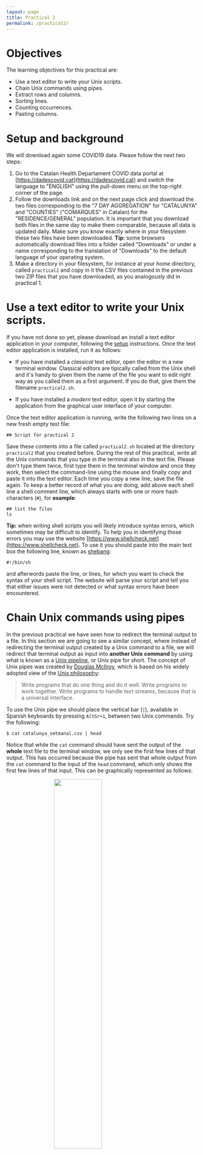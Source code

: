 ```yaml
---
layout: page
title: Practical 2
permalink: /practical2/
---
```


# Objectives

The learning objectives for this practical are:

 * Use a text editor to write your Unix scripts.
 * Chain Unix commands using pipes.
 * Extract rows and columns.
 * Sorting lines.
 * Counting occurrences.
 * Pasting columns.

# Setup and background

We will download again some COVID19 data. Please follow the next two steps:

1. Go to the Catalan Health Departament COVID data portal at [https://dadescovid.cat](https://dadescovid.cat)
   and switch the language to "ENGLISH" using the pull-down menu on the top-right corner of the page.
2. Follow the downloads link and on the next page click and download the two
   files corresponding to the "7 DAY AGGREGATION" for "CATALUNYA" and "COUNTIES"
   ("COMARQUES" in Catalan) for the "RESIDENCE/GENERAL" population. It is
   important that you download both files in the same day to make them comparable,
   because all data is updated daily. Make sure you know
   exactly where in your filesystem these two files have been downloaded.
   **Tip:** some browsers automatically download files into a folder called "Downloads"
   or under a name corresponding to the translation of "Downloads" to the default
   language of your operating system.
3. Make a directory in your filesystem, for instance at your _home_ directory,
   called `practical2` and copy in it the CSV files contained in the previous two
   ZIP files that you have downloaded, as you analogously did in practical 1.

# Use a text editor to write your Unix scripts.

If you have not done so yet, please download an install a text editor application
in your computer, following the [setup](/setup/) instructions. Once the text editor
application is installed, run it as follows:

  * If you have installed a _classical_ text editor, open the editor in a new terminal window. Classical editors are tipically called from the Unix shell and it's handy to given them the name of the file you want to edit right way as you called them as a first argument. If you do that, give them the filename `practical2.sh`.

  * If you have installed a _modern_ text editor, open it by starting the application from the graphical user interface of your computer.

Once the text editor application is running, write the following two lines on a new
fresh empty text file:

```
## Script for practical 2

```

Save these contents into a file called `practical2.sh` located at the directory
`practical2` that you created before. During the rest of this practical, write
all the Unix commands that you type in the terminal also in the text file. Please
don't type them twice, first type them in the terminal window and once they work,
then select the command-line using the mouse and finally copy and paste it into
the text editor. Each
time you copy a new line, save the file again. To keep a better record of what
you are doing, add above each shell line a shell comment line, which always starts
with one or more hash characters (`#`), for **example**:

```
## list the files
ls
```

**Tip:** when writing shell scripts you will likely introduce syntax errors,
which sometimes may be difficult to identify. To help you in identifying those
errors you may use the website [https://www.shellcheck.net](https://www.shellcheck.net).
To use it you should paste into the main text box the following line, known as
[shebang](https://en.wikipedia.org/wiki/Shebang_%28Unix%29):

```
#!/bin/sh
```

and afterwords paste the line, or lines, for which you want to check
the syntax of your shell script. The website will parse your script
and tell you that either issues were not detected or what syntax errors
have been encountered.

# Chain Unix commands using pipes

In the previous practical we have seen how to redirect the terminal output
to a file. In this section we are going to see a similar concept, where instead
of redirecting the terminal output created by a Unix command to a file, we
will redirect that terminal output as input into **another Unix command** by
using what is known as a
[Unix pipeline](https://en.wikipedia.org/wiki/Pipeline_%28Unix%29), or Unix pipe
for short. The concept of Unix pipes was created by
[Douglas McIlroy](https://en.wikipedia.org/wiki/Douglas_McIlroy), which is based on
his widely adopted view of the
[Unix philosophy](https://en.wikipedia.org/wiki/Unix_philosophy):

> Write programs that do one thing and do it well. Write programs to work
> together. Write programs to handle text streams, because that is a universal
> interface.

To use the Unix pipe we should place the vertical bar (`|`), available in Spanish
keyboards by pressing `AltGr+1`, between two Unix commands. Try the following:

```
$ cat catalunya_setmanal.csv | head
```

Notice that while the `cat` command should have sent the output of the **whole**
text file to the terminal window, we only see the first few lines of that output.
This has occurred because the pipe has sent that whole output from the `cat` command
to the input of the `head` command, which only shows the first few lines of that input.
This can be graphically represented as follows:

<img src="singlepipe.png" style="display: block; margin-left: auto; margin-right: auto; width: 50%; height: auto;">

# Extract rows and columns

Text files such as CSV files have a matrix layout with rows corresponding to lines
and columns to values separated by some delimiter character, which is a semicolon (`;`)
in the case of the previous file `catalunya_setmanal.csv`. Because of its matrix layout,
a CSV file can be always opened by any spreadsheet software, such as Microsoft Excel;
see image below.

<img src="ExcelCSV.png" style="display: block; margin-left: auto; margin-right: auto; width: 80%; height: auto;">

However, there are at least two circumstances in which working with CSV files from the
Unix command-line is preferable to do it from a spreadsheet software such as Microsoft
Excel:

  1. Spreadsheet software will always attempt to load the whole data into main memory.
  This may become prohibitive when having tens of thousands of rows, which is common for
  data with molecular-level measurements from high-thoughput instruments.
  2. Every spreadsheet software uses its own format to store the data, which makes it
  prone to [digital obsolescence](https://en.wikipedia.org/wiki/Digital_obsolescence),
  the fact that old software required to open a file is no longer available. CSV files,
  and text files in general, can never become obsolete because their format does not
  depend on any specific software to be read or written.

Additionally, the misuse of Microsoft Excel has caused multiple problems
with important consequences in loss of monetary and human-time resources,
such as the
[loss in 2020 of COVID19-test results in England](https://www.theguardian.com/politics/2020/oct/05/how-excel-may-have-caused-loss-of-16000-covid-tests-in-england).

Here we will learn to do two common operations on data organized in a matrix layout:
extract rows (lines) and extract columns (delimiter-separated values). To extract rows
from a text file in Unix we will use the command `grep`, which requires two pieces of
information:

```
$ grep pattern filename
```
where `pattern` is the text that we expect to match to the lines we want to extract,
while `filename` is the name of the file from which we want to extract the lines matching
the pattern. Note that `pattern` can be something sophisticated such as a
[regular expression](https://en.wikipedia.org/wiki/Regular_expression) (not covered in
this practical) and `filename` can be ommitted when we want `grep` to read input from
a pipe.

For instance, the column `RESIDENCIA` in the COVID19 data
indicates whether the row contains data derived from geriatric-care residences
(value `Si`) or not (value `No`). You can check the
[documentation](https://dadescovid.cat/documentacio?lang=eng) at the Catalan COVID19
data portal to understand why the data is provided separately for these two types
of population.

Let's say we want to extract the rows for the COVID19 data derived
from the population in Catalunya that does not live in geriatric-care
residences into a separate file called `catalunya_setmanal_general.csv`.

```
$ grep No catalunya_setmanal.csv > catalunya_setmanal_general.csv
```
Now, repeat the command but this time extracting the rows corresponding to the
population that **does live** in geriatric-care residences into a separate file
called `catalunya_setmanal_geriatric.csv`.

**Tip**: note that `grep` has worked well for this particular task because no other
column in the data has used the terms `Si` and `No` for any other purpose. The
`grep` command doesn't know about columns, it only finds matches of a pattern in lines,
reporting the lines that match the pattern. You can also ask `grep` to report the
lines that **do not** match the pattern by using the option `-v`.

**Warning**: when using the terminal output redirection mechanism (`>`) you should
**never** use as output filename the filename that is being used as input in the same
command line, because that would lead to overwriting the input file and ending with
a corrupted output or without output at all.

Extracting columns can be done using the Unix command `cut`, which in the case of
CSV files also requires specifying the options `-d` and `-f`:

```
$ cut -d 'delimiter' -f field filename
```
The option `-d` allows us to specify a
[delimiter character](https://en.wikipedia.org/wiki/Delimiter), which by default
is the [TAB character](https://en.wikipedia.org/wiki/Tab_key) and should be always
specified between single quotes (e.g., `','`). The option `-f` allows us to specify
the columns, also known as
[fields](https://en.wikipedia.org/wiki/Data_field) in this context. For instance,
let's say we want to extract the last column of the CSV file
`catalunya_setmanal.csv`, corresponding to the number of exitus at each 7-day agggregation period.
Taking into account that this file uses the semicolon (`;`) as field separator,
we should write:

```
$ cut -d ';' -f 17 catalunya_setmanal.csv | head
```

Now let's say we want to extract this column from the geriatric subset of the data.
We could either run the previous command on the file we created before:

```
$ cut -d ';' -f 17 catalunya_setmanal_geriatric.csv | head
```
or had we not generated that file, we could have done it from the original data
file using two pipes, as follows:

```
$ grep Si catalunya_setmanal.csv | cut -d ';' -f 17 | head
```
Note that in both cases the output is identical.

# Sort rows

Unix provides a command called `sort` to order rows of a file in a number of ways.
By default, it sorts rows in increasing alphabetical order. Note for instance that
in the `catalunya_setmanal.csv` file, the column `DATA_INI` and `DATA_FI` contain the
initial and end date of the recorded data for each row, that first lines correspond
to more recent data and that date is written in a format that the alphabetic order
matches the time order. Type the following four commands:

```
$ cut -d ';' -f 3,17 catalunya_setmanal.csv | head
$ cut -d ';' -f 3,17 catalunya_setmanal.csv | tail
$ cut -d ';' -f 3,17 catalunya_setmanal.csv | sort | head
$ cut -d ';' -f 3,17 catalunya_setmanal.csv | sort | tail
```
Looking at the output of each them, can you explain their differences?

## Influence of the locale (regional) configuration of your system

When you use the `sort` command to order numbers, you should use
the option `-n`. This option is valid for both, integer and
real numbers (i.e., with decimal digits). However, in this latter
case, there is a complication derived from the different existing
conventions to separate the integer from the decimal part of such
a number, e.g., 1.5 vs 1,5.

Every computer and operating system works with a so-called
[locale configuration](https://en.wikipedia.org/wiki/Locale_%28computer_software%29)
that defines the language used on the computer as well as every other
regional aspect influencing how the user reads and writes information on
the computer. One of those aspects is the decimal number separator, which
in English-speaking countries is the dot (`.`) and, for instance, in Spain
is the comma (`,`).

The `sort` command looks up what is the current _locale configuration_, and
particularly, what is the decimal number separator, to decide how to sort
numbers when we specify the `-n` option. If our configuration is set up to
use comma (`,`) as decimal separator but the data we want to sort uses the
dot `.`, then we need to either replace those dots by commas or change our
_locale configuration_ to an English-speaking one.

To figure out our current _locale configuration_ type the `locale` command
on the Unix shell (the output shown below is one possible example of output,
not necessarily the one you obtain in your computer):

```
$ locale
LANG=""
LC_COLLATE="ca_ES"
LC_CTYPE="ca_ES"
LC_MESSAGES="ca_ES"
LC_MONETARY="ca_ES"
LC_NUMERIC="ca_ES"
LC_TIME="ca_ES"
LC_ALL="ca_ES"
```

You can also verify how the `sort` command is picking up that locale
configuration on the decimal number separator by using the options
`-n --debug` as follows:

```
$ sort -n --debug
Using collate rules of ca_ES locale
Decimal Point: <,>
Positive sign: <+>
Negative sign: <->
```

You will need to press `Ctrl+d` to exit the `sort` command since we are
not giving any file to sort in the previous call. To change the
_locale_ into an English-speaking configuration in an Unix system such
as Ubuntu or macOS, you should type the following:

```
$ LC_ALL=en_US
```

We can verify that the _locale configuration_ has changed.

```
$ locale
LANG=""
LC_COLLATE="en_US"
LC_CTYPE="en_US"
LC_MESSAGES="en_US"
LC_MONETARY="en_US"
LC_NUMERIC="en_US"
LC_TIME="en_US"
LC_ALL="en_US"
$ sort -n --debug
Using collate rules of en_US locale
Decimal Point: <.>
Thousands separator: <,>
Positive sign: <+>
Negative sign: <->
```

If you are on Windows using the _Git Bash_ Unix shell emulator, then please
check the corresponding instructions on the [setup](/setup/) page, how to
install a Unix shell on Windows.

Once you have configured your system with an English-speaking
_locale configuration_, then you can safely sort decimal numbers on
files with the dot (`.`) as decimal number separator.

# Remove consecutive duplicated lines

The Unix command `uniq` removes consecutive duplicated lines. Look for instance
at the beginning and the end of the file `comarques_setmanal.csv`:

```
$ head comarques_setmanal.csv
NOM;CODI;DATA_INI;DATA_FI;RESIDENCIA;IEPG_CONFIRMAT;R0_CONFIRMAT_M;IA14;TAXA_CASOS_CONFIRMAT;CASOS_CONFIRMAT;TAXA_PCRTAR;PCR;TAR;PERC_PCRTAR_POSITIVES;INGRESSOS_TOTAL;INGRESSOS_CRITIC;EXITUS;CASOS_PCR;CASOS_TAR;POSITIVITAT_PCR_NUM;POSITIVITAT_TAR_NUM;POSITIVITAT_PCR_DEN;POSITIVITAT_TAR_DEN;VACUNATS_DOSI_1;VACUNATS_DOSI_2
ALT CAMP;01;2021-09-19;2021-09-25;No;36.2005;1.14456;31.6191;9.0340;4;1300.9011;292;284;0.7707;0;0;0;2;2;2;2;252;267;175;183
ALT CAMP;01;2021-09-19;2021-09-25;Si;;;0.0000;0.0000;0;1740.8123;8;1;0.0000;0;0;0;0;0;0;0;3;0;3;2
ALT CAMP;01;2021-09-18;2021-09-24;No;41.2068;1.21599;33.8776;13.5510;6;1307.6766;302;277;1.3487;0;0;0;2;4;3;4;260;259;172;185
ALT CAMP;01;2021-09-18;2021-09-24;Si;;;0.0000;0.0000;0;1547.3887;7;1;0.0000;0;0;0;0;0;0;0;2;0;3;2
ALT CAMP;01;2021-09-17;2021-09-23;No;44.9867;1.24456;36.1361;15.8095;7;1287.3500;302;268;1.7717;0;0;0;3;4;5;4;259;249;206;239
ALT CAMP;01;2021-09-17;2021-09-23;Si;;;0.0000;0.0000;0;1547.3887;7;1;0.0000;0;0;0;0;0;0;0;4;0;3;1
ALT CAMP;01;2021-09-16;2021-09-22;No;51.5783;1.26837;40.6531;15.8095;7;1271.5405;312;251;1.8293;0;0;0;3;4;5;4;263;229;171;237
ALT CAMP;01;2021-09-16;2021-09-22;Si;;;0.0000;0.0000;0;1547.3887;7;1;0.0000;0;0;0;0;0;0;0;4;0;2;1
ALT CAMP;01;2021-09-15;2021-09-21;No;36.0476;0.839796;42.9116;15.8095;7;1271.5405;332;231;1.8293;1;0;1;3;4;5;4;282;210;205;253


$ tail comarques_setmanal.csv 
VALLES ORIENTAL;41;2020-02-28;2020-03-05;No;;;0.2422;0.2422;1;2.4223;10;0;0.0000;0;0;0;1;0;0;0;10;0;0;0
VALLES ORIENTAL;41;2020-02-28;2020-03-05;Si;;;0.0000;0.0000;0;0.0000;0;0;0.0000;0;0;0;0;0;0;0;0;0;0;0
VALLES ORIENTAL;41;2020-02-27;2020-03-04;No;;;0.2422;0.2422;1;1.9379;8;0;0.0000;0;0;0;1;0;0;0;8;0;0;0
VALLES ORIENTAL;41;2020-02-27;2020-03-04;Si;;;0.0000;0.0000;0;0.0000;0;0;0.0000;0;0;0;0;0;0;0;0;0;0;0
VALLES ORIENTAL;41;2020-02-26;2020-03-03;No;;;0.2422;0.2422;1;1.6956;7;0;0.0000;0;0;0;1;0;0;0;7;0;0;0
VALLES ORIENTAL;41;2020-02-26;2020-03-03;Si;;;0.0000;0.0000;0;0.0000;0;0;0.0000;0;0;0;0;0;0;0;0;0;0;0
VALLES ORIENTAL;41;2020-02-25;2020-03-02;No;;;0.0000;0.0000;0;1.2111;5;0;0.0000;0;0;0;0;0;0;0;5;0;0;0
VALLES ORIENTAL;41;2020-02-25;2020-03-02;Si;;;0.0000;0.0000;0;0.0000;0;0;0.0000;0;0;0;0;0;0;0;0;0;0;0
VALLES ORIENTAL;41;2020-02-24;2020-03-01;No;;;0.0000;0.0000;0;0.7267;3;0;0.0000;0;0;0;0;0;0;0;3;0;0;0
VALLES ORIENTAL;41;2020-02-24;2020-03-01;Si;;;0.0000;0.0000;0;0.0000;0;0;0.0000;0;0;0;0;0;0;0;0;0;0;0
```
Lines appear to be grouped by county name, which occurs in the first column.
Let's extract the first column, apply the `uniq` command on its output and
count the number of resulting lines:

```
$ cut -f 1 -d ';' comarques_setmanal.csv | uniq | wc -l
      43
```
Do you know to what corresponds this number?

In this case, duplicated lines were occurring in consecutively one after each
other. However, if this were not the case, what do you think we could do before
using the `uniq` command to bring duplicated lines together?

# Count consecutive occurrences

In a previous practical, we have seen the command `wc`, which can be employed to
count the lines of a text file. Here we want to learn the command `uniq` with
its option `-c`, which allows one to count consecutively repeated lines. This is
useful to count occurrences of interest in a file. For instance, let's say we
want to count the number of different exitus occurrences in the file
`catalunya_setmanal.csv`, i.e., how many lines (7-days aggregation periods)
reported 0 exitus, how many reported 1, how many reported 2, etc. We need to
extract the exitus column (17), sort it and apply the `uniq -c` command:

```
$ cut -f 17 -d ';' catalunya_setmanal.csv | sort | uniq -c | head
```
Let's say we want to see the most frequent occurrences first. We would need then
to sort the previous output numerically (option `-n`) and from largest to
smallest (option `-r`), as follows:

```
$ cut -f 17 -d ';' catalunya_setmanal.csv | sort | uniq -c | sort -n -r | head
    241 0
    129 1
     91 2
     68 3
     39 4
     36 5
     28 12
     23 6
     23 10
     22 9
```
So the most frequent reported exitus figure was 0 in 241 7-day aggregation
periods (lines in the CSV file), the second most frequent one was 1 exitus
in 129 lines, and so on. We can also tell `sort` to order that output by the
second column using the option `-k`, which would give us the whole ordered
frequency distribution of exitus:

```
$ cut -f 17 -d ';' catalunya_setmanal.csv | sort | uniq -c | sort -n -k 2 | head -20
      1 EXITUS
    241 0
    129 1
     91 2
     68 3
     39 4
     36 5
     23 6
     21 7
     13 8
     22 9
     23 10
     18 11
     28 12
     15 13
     17 14
     17 15
     13 16
     17 17
     16 18
```

# Paste columns

The Unix command `paste` allows us to paste in parallel lines of given files using
a `TAB` as delimiter character by default, which can be changed with the option
`-d`. For instance, see what happens when extract two columns from the CSV file
and paste them again:

```
$ cut -d ';' -f 3 catalunya_setmanal.csv > catalunya_setmanal_dataini.csv
$ cut -d ';' -f 17 catalunya_setmanal.csv > catalunya_setmanal_exitus.csv
$ paste catalunya_setmanal_dataini.csv catalunya_setmanal_exitus.csv | head
DATA_INI      EXITUS
2021-09-19    30
2021-09-19    0
2021-09-19    5
2021-09-18    33
2021-09-18    0
2021-09-18    4
2021-09-17    0
2021-09-17    7
2021-09-17    29
```

# Exercises

Using the Unix commands we have learned in this practical, try to answer the
following questions about the downloaded COVID19 data:

### Question 1

For how many 7-day aggregation periods do we have COVID19 data for the
general population (i.e., excluding those living in geriatric residences)
 in Catalunya? (answer: 574 on September 29th, 2021)

### Question 2

Which is the highest
[basic reproduction number](https://en.wikipedia.org/wiki/Basic_reproduction_number)
(R0, column `R0_CONFIRMAT`) observed for the general population
(i.e., excluding those living in geriatric residences) in Catalunya throughout
the whole 7-day aggregation periods? (answer 4.99) and for the months of June 2020
and June 2021?
(answer 1.69 and 3.47)

### Question 3

In which 7-day aggregation period was the R0 highest for the general
population? (**Hint:** you can use the `sort` command with the options
`-k` to use a particular column for sorting and `-t` to indicate the
column delimiter character different form the default, which is the
blank character `' '`. Answer: 2020-03-09)

### Question 4

Which county had the highest number of exitus in geriatric residences?
In which 7-day aggregation period did that happen? (answer: BARCELONES,
573 exitus between 2020-04-06 and 2020-04-12)

### Question 5

Compare the number of exitus among the general population (i.e., excluding
geriatric residences) in the month of March 2020 between two of your favorite
Catalan counties. For instance, this would be the output for `SEGRIA` (left)
and `OSONA` (right):

```
11      52
10      53
11      56
13      52
14      52
14      49
12      50
13      40
13      38
12      34
10      36
9       30
6       23
7       16
4       17
2       14
2       12
2       8
2       6
1       6
0       4
0       1
0       1
0       1
0       1
0       0
0       0
0       0
0       0
0       0
0       0
```
